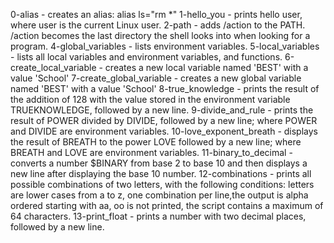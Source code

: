0-alias - creates an alias: alias ls="rm *"
1-hello_you - prints hello user, where user is the current Linux user.
2-path - adds /action to the PATH. /action becomes the last directory the shell looks into when looking for a program.
4-global_variables - lists environment variables.
5-local_variables - lists all local variables and environment variables, and functions.
6-create_local_variable - creates a new local variable named 'BEST' with a value 'School'
7-create_global_variable - creates a new global variable named 'BEST' with a value 'School'
8-true_knowledge -  prints the result of the addition of 128 with the value stored in the environment variable TRUEKNOWLEDGE, followed by a new line.
9-divide_and_rule -  prints the result of POWER divided by DIVIDE, followed by a new line; where POWER and DIVIDE are environment variables.
10-love_exponent_breath - displays the result of BREATH to the power LOVE followed by a new line; where BREATH and LOVE are environment variables.
11-binary_to_decimal - converts a number $BINARY from base 2 to base 10 and then displays a new line after displaying the base 10 number.
12-combinations -  prints all possible combinations of two letters, with the following conditions: letters are lower cases from a to z, one combination per line,the output is alpha ordered starting with aa, oo is not printed, the script contains a maximum of 64 characters.
13-print_float - prints a number with two decimal places, followed by a new line.
